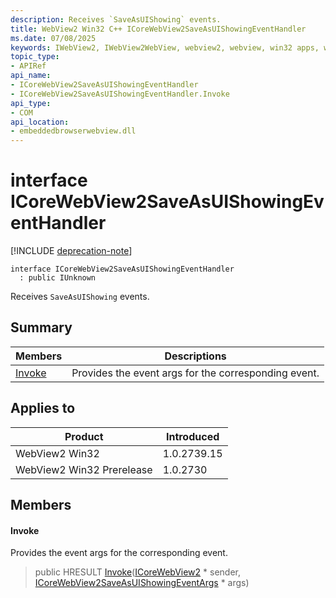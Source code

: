 ```yaml
---
description: Receives `SaveAsUIShowing` events.
title: WebView2 Win32 C++ ICoreWebView2SaveAsUIShowingEventHandler
ms.date: 07/08/2025
keywords: IWebView2, IWebView2WebView, webview2, webview, win32 apps, win32, edge, ICoreWebView2, ICoreWebView2Controller, browser control, edge html, ICoreWebView2SaveAsUIShowingEventHandler
topic_type: 
- APIRef
api_name:
- ICoreWebView2SaveAsUIShowingEventHandler
- ICoreWebView2SaveAsUIShowingEventHandler.Invoke
api_type:
- COM
api_location:
- embeddedbrowserwebview.dll
---
```


# interface ICoreWebView2SaveAsUIShowingEventHandler

[!INCLUDE [deprecation-note](../includes/deprecation-note.md)]

```
interface ICoreWebView2SaveAsUIShowingEventHandler
  : public IUnknown
```

Receives `SaveAsUIShowing` events.

## Summary

 Members                        | Descriptions
--------------------------------|---------------------------------------------
[Invoke](#invoke) | Provides the event args for the corresponding event.

## Applies to

Product                         | Introduced
--------------------------------|---------------------------------------------
WebView2 Win32            |    1.0.2739.15
WebView2 Win32 Prerelease |    1.0.2730

## Members

#### Invoke

Provides the event args for the corresponding event.

> public HRESULT [Invoke](#invoke)([ICoreWebView2](icorewebview2.md#icorewebview2) * sender, [ICoreWebView2SaveAsUIShowingEventArgs](icorewebview2saveasuishowingeventargs.md#icorewebview2saveasuishowingeventargs) * args)

